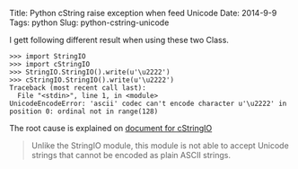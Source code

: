 Title: Python cString raise exception when feed Unicode
Date: 2014-9-9
Tags: python
Slug: python-cstring-unicode

I gett following different result when using these two Class.

```ipython
>>> import StringIO
>>> import cStringIO
>>> StringIO.StringIO().write(u'\u2222')
>>> cStringIO.StringIO().write(u'\u2222')
Traceback (most recent call last):
  File "<stdin>", line 1, in <module>
UnicodeEncodeError: 'ascii' codec can't encode character u'\u2222' in position 0: ordinal not in range(128)
```

The root cause is explained on [document for cStringIO](https://docs.python.org/2/library/stringio.html#cStringIO.StringIO)

>Unlike the StringIO module, this module is not able to accept Unicode strings that cannot be encoded as plain ASCII strings.

